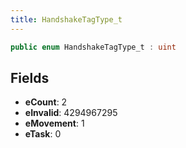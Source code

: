 ```yaml
---
title: HandshakeTagType_t
---
```


```csharp
public enum HandshakeTagType_t : uint
```

## Fields

- **eCount**: 2
- **eInvalid**: 4294967295
- **eMovement**: 1
- **eTask**: 0

